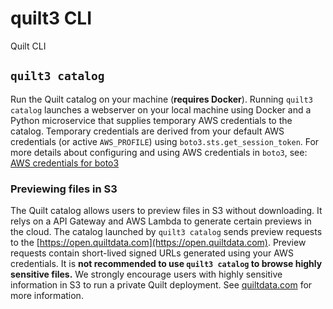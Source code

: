 
# quilt3 CLI
Quilt CLI

## `quilt3 catalog`
Run the Quilt catalog on your machine (**requires Docker**). Running
`quilt3 catalog` launches a webserver on your local machine using
Docker and a Python microservice that supplies temporary AWS
credentials to the catalog. Temporary credentials are derived from
your default AWS credentials (or active `AWS_PROFILE`) using
`boto3.sts.get_session_token`. For more details about configuring and
using AWS credentials in `boto3`, see: [AWS credentials for
boto3](https://boto3.amazonaws.com/v1/documentation/api/latest/guide/configuration.html)

### Previewing files in S3
The Quilt catalog allows users to preview files in S3 without
downloading. It relys on a API Gateway and AWS Lambda to generate
certain previews in the cloud. The catalog launched by `quilt3
catalog` sends preview requests to the
[https://open.quiltdata.com](https://open.quiltdata.com). Preview
requests contain short-lived signed URLs generated using your AWS
credentials. It is **not recommended to use `quilt3 catalog` to browse
highly sensitive files.** We strongly encourage users with highly
sensitive information in S3 to run a private Quilt deployment. See
[quiltdata.com](https://quiltdata.com) for more information.


